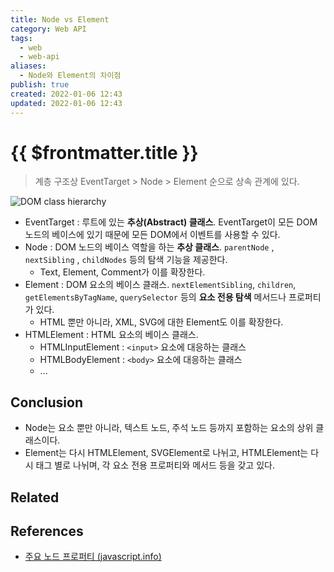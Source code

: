 ```yaml
---
title: Node vs Element
category: Web API
tags:
  - web
  - web-api
aliases:
  - Node와 Element의 차이점
publish: true
created: 2022-01-06 12:43
updated: 2022-01-06 12:43
---
```


# {{ $frontmatter.title }}

> 계층 구조상 EventTarget > Node > Element 순으로 상속 관계에 있다.

![DOM class hierarchy](https://ko.javascript.info//article/basic-dom-node-properties/dom-class-hierarchy.svg)

- EventTarget : 루트에 있는 **추상(Abstract) 클래스**. EventTarget이 모든 DOM 노드의 베이스에 있기 때문에 모든 DOM에서 이벤트를 사용할 수 있다.
- Node : DOM 노드의 베이스 역할을 하는 **추상 클래스**. `parentNode` , `nextSibling` , `childNodes` 등의 탐색 기능을 제공한다.
  - Text, Element, Comment가 이를 확장한다.
- Element : DOM 요소의 베이스 클래스. `nextElementSibling`, `children`, `getElementsByTagName`, `querySelector` 등의 **요소 전용 탐색** 메서드나 프로퍼티가 있다.
  - HTML 뿐만 아니라, XML, SVG에 대한 Element도 이를 확장한다.
- HTMLElement : HTML 요소의 베이스 클래스.
  - HTMLInputElement : `<input>` 요소에 대응하는 클래스
  - HTMLBodyElement : `<body>` 요소에 대응하는 클래스
  - ...

## Conclusion

- Node는 요소 뿐만 아니라, 텍스트 노드, 주석 노드 등까지 포함하는 요소의 상위 클래스이다.
- Element는 다시 HTMLElement, SVGElement로 나뉘고, HTMLElement는 다시 태그 별로 나뉘며, 각 요소 전용 프로퍼티와 메서드 등을 갖고 있다.

## Related

## References

- [주요 노드 프로퍼티 (javascript.info)](https://ko.javascript.info/basic-dom-node-properties)
